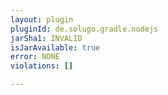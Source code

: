 ```yaml
---
layout: plugin
pluginId: de.solugo.gradle.nodejs
jarSha1: INVALID
isJarAvailable: true
error: NONE
violations: []

---
```


